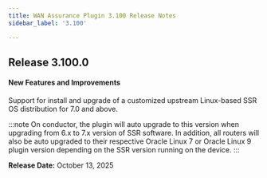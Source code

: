 ```yaml
---
title: WAN Assurance Plugin 3.100 Release Notes
sidebar_label: '3.100'

---
```

## Release 3.100.0

#### New Features and Improvements

Support for install and upgrade of a customized upstream Linux-based SSR OS distribution for 7.0 and above.

:::note
On conductor, the plugin will auto upgrade to this version when upgrading from 6.x to 7.x version of SSR software. In addition, all routers will also be auto upgraded to their respective Oracle Linux 7 or Oracle Linux 9 plugin version depending on the SSR version running on the device.
:::


**Release Date:** October 13, 2025
